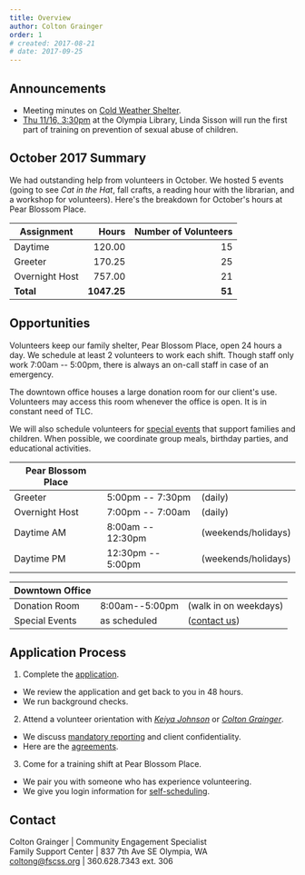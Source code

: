 ```yaml
---
title: Overview
author: Colton Grainger
order: 1
# created: 2017-08-21
# date: 2017-09-25
---
```


## Announcements
- Meeting minutes on [Cold Weather Shelter](/cold-weather).
- [Thu 11/16, 3:30pm](https://calendar.google.com/calendar/hosted/fscss.org/event?action=TEMPLATE&tmeid=Y3BqMzBkajQ2aGozZWI5cGNrcGowYjlrNmhnbTRiOXA2Z3NqZWJiMzZrcWo2ZTloY2RpbWFwajM2NCBjb2x0b25nQGZzY3NzLm9yZw&tmsrc=coltong%40fscss.org)  at the Olympia Library, Linda Sisson will run the first part of training on prevention of sexual abuse of children.

## October 2017 Summary

We had outstanding help from volunteers in October. We hosted 5 events (going to see *Cat in the Hat*, fall crafts, a reading hour with the librarian, and a workshop for volunteers). Here's the breakdown for October's hours at Pear Blossom Place.

|Assignment | Hours | Number of Volunteers |
| ---| ---:|---:|
|Daytime| 120.00 | 15 |
|Greeter| 170.25 | 25 |
| Overnight Host | 757.00 | 21|
| **Total** | **1047.25** | **51** |

## Opportunities

Volunteers keep our family shelter, Pear Blossom Place, open 24 hours a day. We schedule at least 2 volunteers to work each shift. Though staff only work 7:00am -- 5:00pm, there is always an on-call staff in case of an emergency.

The downtown office houses a large donation room for our client's use. Volunteers may access this room whenever the office is open. It is in constant need of TLC.

We will also schedule volunteers for [special events](/events.html) that support families and children. When possible, we coordinate group meals, birthday parties, and educational activities.

| **Pear Blossom Place** |   |   |
|---|---|---|
| Greeter | 5:00pm -- 7:30pm  | (daily) |  
| Overnight Host | 7:00pm -- 7:00am | (daily) |
| Daytime AM | 8:00am -- 12:30pm | (weekends/holidays) |
| Daytime PM | 12:30pm -- 5:00pm | (weekends/holidays) |

| **Downtown Office** |   |   |
|---|---|---|
| Donation Room | 8:00am--5:00pm | (walk in on weekdays) |
| Special Events | as scheduled | ([contact us](mailto:coltong@fscss.org)) |

## Application Process

1. Complete the [application](https://www.volgistics.com/ex/portal.dll/ap?ap=1953929563).
  * We review the application and get back to you in 48 hours.
  * We run background checks.
2. Attend a volunteer orientation with *[Keiya Johnson](mailto:keiyaj@fscss.org)* or *[Colton Grainger](mailto:coltong@fscss.org)*.
  * We discuss [mandatory reporting](https://prezi.com/piml7bn_b0au/mandatory-reporter-presentation/) and client confidentiality.
  * Here are the [agreements](https://goo.gl/forms/wTSzSpJm7JfKDkqA3).
3. Come for a training shift at Pear Blossom Place.
  * We pair you with someone who has experience volunteering.
  * We give you login information for [self-scheduling](https://www.volgistics.com/ex/portal.dll/?from=189830).

## Contact

Colton Grainger | Community Engagement Specialist <br>
Family Support Center | 837 7th Ave SE Olympia, WA <br>
[coltong@fscss.org](mailto:coltong@fscss.org) |  360.628.7343 ext. 306 <br>
